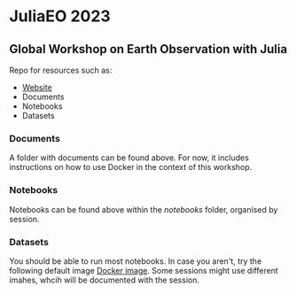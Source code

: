 # JuliaEO 2023     
## Global Workshop on Earth Observation with Julia     
Repo for resources such as:
 + [Website](https://aircentre.github.io/JuliaEO/ "Up-to-date program")
 + Documents
 + Notebooks
 + Datasets

### Documents
A folder with documents can be found above. For now, it includes instructions on how to use Docker in the context of this workshop.


### Notebooks
Notebooks can be found above within the *notebooks* folder, organised by session.


### Datasets
You should be able to run most notebooks. In case you aren't, try the following default image [Docker image](https://doi.org/10.7910/DVN/OYBLGK). Some sessions might use different imahes, whcih will be documented with the session.



